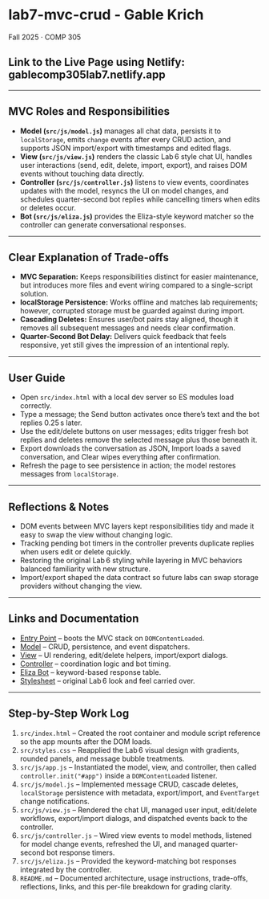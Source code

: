 # lab7-mvc-crud - Gable Krich

Fall 2025 · COMP 305

## Link to the Live Page using Netlify: gablecomp305lab7.netlify.app

---

## MVC Roles and Responsibilities
- **Model (`src/js/model.js`)** manages all chat data, persists it to `localStorage`, emits `change` events after every CRUD action, and supports JSON import/export with timestamps and edited flags.
- **View (`src/js/view.js`)** renders the classic Lab 6 style chat UI, handles user interactions (send, edit, delete, import, export), and raises DOM events without touching data directly.
- **Controller (`src/js/controller.js`)** listens to view events, coordinates updates with the model, resyncs the UI on model changes, and schedules quarter-second bot replies while cancelling timers when edits or deletes occur.
- **Bot (`src/js/eliza.js`)** provides the Eliza-style keyword matcher so the controller can generate conversational responses.

---

## Clear Explanation of Trade-offs
- **MVC Separation:** Keeps responsibilities distinct for easier maintenance, but introduces more files and event wiring compared to a single-script solution.
- **localStorage Persistence:** Works offline and matches lab requirements; however, corrupted storage must be guarded against during import.
- **Cascading Deletes:** Ensures user/bot pairs stay aligned, though it removes all subsequent messages and needs clear confirmation.
- **Quarter-Second Bot Delay:** Delivers quick feedback that feels responsive, yet still gives the impression of an intentional reply.

---

## User Guide
- Open `src/index.html` with a local dev server so ES modules load correctly.
- Type a message; the Send button activates once there’s text and the bot replies 0.25 s later.
- Use the edit/delete buttons on user messages; edits trigger fresh bot replies and deletes remove the selected message plus those beneath it.
- Export downloads the conversation as JSON, Import loads a saved conversation, and Clear wipes everything after confirmation.
- Refresh the page to see persistence in action; the model restores messages from `localStorage`.

---

## Reflections & Notes
- DOM events between MVC layers kept responsibilities tidy and made it easy to swap the view without changing logic.
- Tracking pending bot timers in the controller prevents duplicate replies when users edit or delete quickly.
- Restoring the original Lab 6 styling while layering in MVC behaviors balanced familiarity with new structure.
- Import/export shaped the data contract so future labs can swap storage providers without changing the view.

---

## Links and Documentation
- [Entry Point](src/js/app.js) – boots the MVC stack on `DOMContentLoaded`.
- [Model](src/js/model.js) – CRUD, persistence, and event dispatchers.
- [View](src/js/view.js) – UI rendering, edit/delete helpers, import/export dialogs.
- [Controller](src/js/controller.js) – coordination logic and bot timing.
- [Eliza Bot](src/js/eliza.js) – keyword-based response table.
- [Stylesheet](src/styles.css) – original Lab 6 look and feel carried over.

---

## Step-by-Step Work Log
1. `src/index.html` – Created the root container and module script reference so the app mounts after the DOM loads.
2. `src/styles.css` – Reapplied the Lab 6 visual design with gradients, rounded panels, and message bubble treatments.
3. `src/js/app.js` – Instantiated the model, view, and controller, then called `controller.init("#app")` inside a `DOMContentLoaded` listener.
4. `src/js/model.js` – Implemented message CRUD, cascade deletes, `localStorage` persistence with metadata, export/import, and `EventTarget` change notifications.
5. `src/js/view.js` – Rendered the chat UI, managed user input, edit/delete workflows, export/import dialogs, and dispatched events back to the controller.
6. `src/js/controller.js` – Wired view events to model methods, listened for model change events, refreshed the UI, and managed quarter-second bot response timers.
7. `src/js/eliza.js` – Provided the keyword-matching bot responses integrated by the controller.
8. `README.md` – Documented architecture, usage instructions, trade-offs, reflections, links, and this per-file breakdown for grading clarity.
